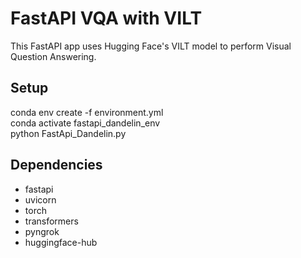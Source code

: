# FastAPI VQA with VILT  
  
This FastAPI app uses Hugging Face's VILT model to perform Visual Question Answering.  
  
## Setup  
conda env create -f environment.yml  
conda activate fastapi_dandelin_env  
python FastApi_Dandelin.py  
  
## Dependencies  
- fastapi  
- uvicorn  
- torch  
- transformers  
- pyngrok  
- huggingface-hub 
